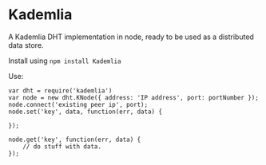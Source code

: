 Kademlia
==========

A Kademlia DHT implementation in node, ready to be used as
a distributed data store.

Install using `npm install Kademlia`

Use:

    var dht = require('kademlia')
    var node = new dht.KNode({ address: 'IP address', port: portNumber });
    node.connect('existing peer ip', port);
    node.set('key', data, function(err, data) {

    });

    node.get('key', function(err, data) {
        // do stuff with data.
    });
